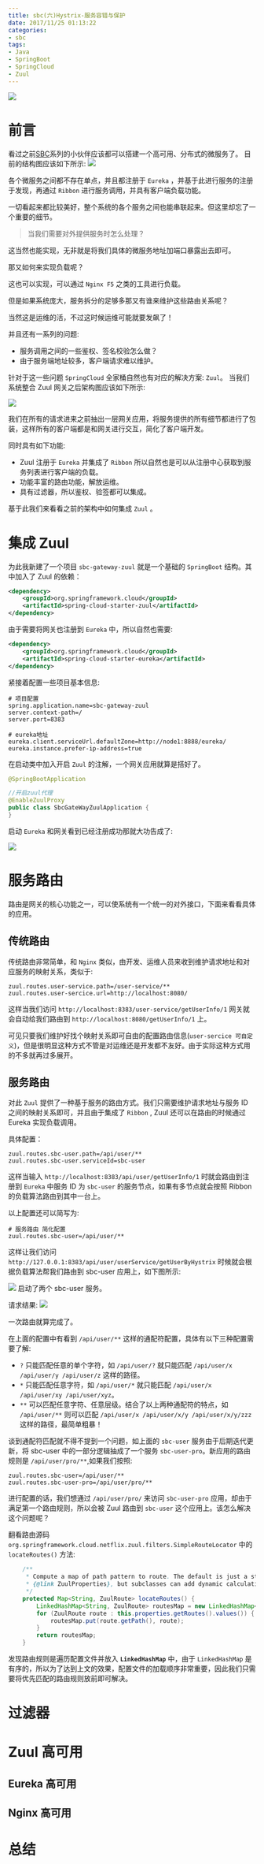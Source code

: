```yaml
---
title: sbc(六)Hystrix-服务容错与保护
date: 2017/11/25 01:13:22    
categories: 
- sbc
tags: 
- Java
- SpringBoot
- SpringCloud
- Zuul
---
```


![](https://ws1.sinaimg.cn/large/006tNc79gy1flrejb4pbpj30qo0cuq5s.jpg)

# 前言

看过之前[SBC](https://crossoverjie.top/categories/sbc/)系列的小伙伴应该都可以搭建一个高可用、分布式的微服务了。 目前的结构图应该如下所示:
![](https://ws1.sinaimg.cn/large/006tKfTcly1flvyjrv2unj30dc0gwaaw.jpg)

各个微服务之间都不存在单点，并且都注册于 `Eureka` ，并基于此进行服务的注册于发现，再通过 `Ribbon` 进行服务调用，并具有客户端负载功能。

一切看起来都比较美好，整个系统的各个服务之间也能串联起来。但这里却忘了一个重要的细节。

> 当我们需要对外提供服务时怎么处理？

这当然也能实现，无非就是将我们具体的微服务地址加端口暴露出去即可。

那又如何来实现负载呢？

这也可以实现，可以通过 `Nginx F5` 之类的工具进行负载。

但是如果系统庞大，服务拆分的足够多那又有谁来维护这些路由关系呢？

当然这是运维的活，不过这时候运维可能就要发飙了！

并且还有一系列的问题:

- 服务调用之间的一些鉴权、签名校验怎么做？
- 由于服务端地址较多，客户端请求难以维护。

针对于这一些问题 `SpringCloud` 全家桶自然也有对应的解决方案: `Zuul`。
当我们系统整合 Zuul 网关之后架构图应该如下所示:

![](https://ws2.sinaimg.cn/large/006tKfTcly1flw0fbfukxj30mp0icdgk.jpg)

我们在所有的请求进来之前抽出一层网关应用，将服务提供的所有细节都进行了包装，这样所有的客户端都是和网关进行交互，简化了客户端开发。

同时具有如下功能:

- Zuul 注册于 `Eureka` 并集成了 `Ribbon` 所以自然也是可以从注册中心获取到服务列表进行客户端的负载。
- 功能丰富的路由功能，解放运维。
- 具有过滤器，所以鉴权、验签都可以集成。

基于此我们来看看之前的架构中如何集成 `Zuul` 。

# 集成 Zuul
为此我新建了一个项目 `sbc-gateway-zuul` 就是一个基础的 `SpringBoot` 结构。其中加入了 Zuul 的依赖：

```xml
<dependency>
	<groupId>org.springframework.cloud</groupId>
	<artifactId>spring-cloud-starter-zuul</artifactId>
</dependency>
```

由于需要将网关也注册到 `Eureka` 中，所以自然也需要:

```xml
<dependency>
	<groupId>org.springframework.cloud</groupId>
	<artifactId>spring-cloud-starter-eureka</artifactId>
</dependency>
```

紧接着配置一些项目基本信息:

```properties
# 项目配置
spring.application.name=sbc-gateway-zuul
server.context-path=/
server.port=8383

# eureka地址
eureka.client.serviceUrl.defaultZone=http://node1:8888/eureka/
eureka.instance.prefer-ip-address=true
```

在启动类中加入开启 `Zuul` 的注解，一个网关应用就算是搭好了。

```java
@SpringBootApplication

//开启zuul代理
@EnableZuulProxy
public class SbcGateWayZuulApplication {
}
```

启动 `Eureka` 和网关看到已经注册成功那就大功告成了:

![](https://ws4.sinaimg.cn/large/006tKfTcly1flx2fwc3v2j314y085dgp.jpg)

# 服务路由
路由是网关的核心功能之一，可以使系统有一个统一的对外接口，下面来看看具体的应用。

## 传统路由
传统路由非常简单，和 `Nginx` 类似，由开发、运维人员来收到维护请求地址和对应服务的映射关系，类似于:

```properties
zuul.routes.user-service.path=/user-service/**
zuul.routes.user-sercice.url=http://localhost:8080/
```

这样当我们访问 `http://localhost:8383/user-service/getUserInfo/1` 网关就会自动给我们路由到 `http://localhost:8080/getUserInfo/1` 上。

可见只要我们维护好找个映射关系即可自由的配置路由信息(`user-sercice 可自定义`)，但是很明显这种方式不管是对运维还是开发都不友好。由于实际这种方式用的不多就再过多展开。

## 服务路由
对此 `Zuul` 提供了一种基于服务的路由方式。我们只需要维护请求地址与服务 ID 之间的映射关系即可，并且由于集成了 `Ribbon` , Zuul 还可以在路由的时候通过 Eureka 实现负载调用。

具体配置：

```properties
zuul.routes.sbc-user.path=/api/user/**
zuul.routes.sbc-user.serviceId=sbc-user
```

这样当输入 `http://localhost:8383/api/user/getUserInfo/1` 时就会路由到注册到 `Eureka` 中服务 ID 为 `sbc-user` 的服务节点，如果有多节点就会按照 Ribbon 的负载算法路由到其中一台上。

以上配置还可以简写为:

```properties
# 服务路由 简化配置
zuul.routes.sbc-user=/api/user/**
```

这样让我们访问 `http://127.0.0.1:8383/api/user/userService/getUserByHystrix` 时候就会根据负载算法帮我们路由到 sbc-user 应用上，如下图所示:

![](https://ws1.sinaimg.cn/large/006tKfTcly1flx4pbe3nsj31ga0e5gnq.jpg)
启动了两个 sbc-user 服务。

请求结果:
![](https://ws4.sinaimg.cn/large/006tKfTcly1flx4q2zktbj30yd0ll79b.jpg)

一次路由就算完成了。

在上面的配置中有看到 `/api/user/**` 这样的通配符配置，具体有以下三种配置需要了解:

- `?` 只能匹配任意的单个字符，如 `/api/user/?` 就只能匹配 `/api/user/x  /api/user/y /api/user/z` 这样的路径。
- `*` 只能匹配任意字符，如 `/api/user/*` 就只能匹配 `/api/user/x /api/user/xy /api/user/xyz`。
- `**` 可以匹配任意字符、任意层级。结合了以上两种通配符的特点，如 `/api/user/**` 则可以匹配 `/api/user/x /api/user/x/y /api/user/x/y/zzz `这样的路径，最简单粗暴！

谈到通配符匹配就不得不提到一个问题，如上面的 `sbc-user` 服务由于后期迭代更新，将 sbc-user 中的一部分逻辑抽成了一个服务 `sbc-user-pro`。新应用的路由规则是 `/api/user/pro/**`,如果我们按照:

```properties
zuul.routes.sbc-user=/api/user/**
zuul.routes.sbc-user-pro=/api/user/pro/**
```

进行配置的话，我们想通过 `/api/user/pro/` 来访问 `sbc-user-pro` 应用，却由于满足第一个路由规则，所以会被 Zuul 路由到 `sbc-user` 这个应用上。该怎么解决这个问题呢？

翻看路由源码 `org.springframework.cloud.netflix.zuul.filters.SimpleRouteLocator` 中的 `locateRoutes()` 方法:

```java
	/**
	 * Compute a map of path pattern to route. The default is just a static map from the
	 * {@link ZuulProperties}, but subclasses can add dynamic calculations.
	 */
	protected Map<String, ZuulRoute> locateRoutes() {
		LinkedHashMap<String, ZuulRoute> routesMap = new LinkedHashMap<String, ZuulRoute>();
		for (ZuulRoute route : this.properties.getRoutes().values()) {
			routesMap.put(route.getPath(), route);
		}
		return routesMap;
	}
```

发现路由规则是遍历配置文件并放入 **`LinkedHashMap`** 中，由于 `LinkedHashMap` 是有序的，所以为了达到上文的效果，配置文件的加载顺序非常重要，因此我们只需要将优先匹配的路由规则放前即可解决。

# 过滤器

# Zuul 高可用

## Eureka 高可用


## Nginx 高可用

# 总结